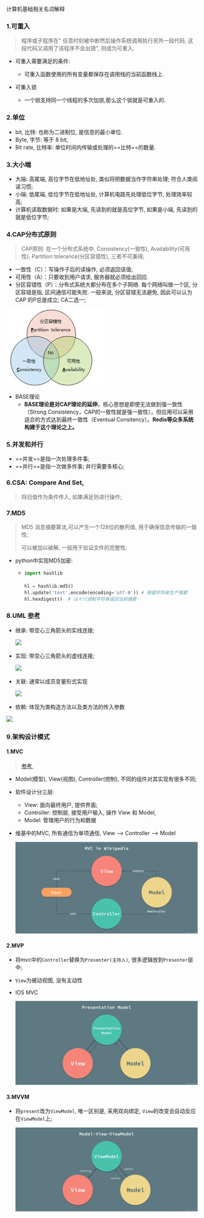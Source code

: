 计算机基础相关名词解释

### 1.可重入

> 程序或子程序在" 任意时刻被中断然后操作系统调用执行另外一段代码, 这段代码又调用了该程序不会出错", 则成为可重入. 

- 可重入需要满足的条件:
  - 可重入函数使用的所有变量都保存在调用栈的当前函数栈上.

- 可重入锁

  - 一个锁支持同一个线程的多次加锁,那么这个锁就是可重入的.

### 2.单位

- bit, 比特: 也称为二进制位, 是信息的最小单位.
- Byte, 字节: 等于 8 bit, 
- Bit rate, 比特率: 单位时间内传输或处理的==比特==的数量.

### 3.大小端

- 大端: 高尾端, 高位字节在低地址处, 类似将把数据当作字符串处理; 符合人类阅读习惯;
- 小端: 低尾端, 低位字节在低地址处, 计算机电路先处理低位字节, 处理效率较高;
- 计算机读取数据时: 如果是大端, 先读到的就是高位字节, 如果是小端, 先读到的就是低位字节;

### 4.CAP分布式原则

> CAP原则: 在一个分布式系统中, Consistency(一致性), Availability(可用性), Partition tolerance(分区容错性), 三者不可兼得;

- 一致性（C）：写操作子后的读操作, 必须返回该值;
- 可用性（A）：只要收到用户请求, 服务器就必须给出回应.
- 分区容错性（P）：分布式系统大都分布在多个子网络. 每个网络叫做一个区, 分区容错是指, 区间通信可能失败. 一般来说, 分区容错无法避免, 因此可以认为CAP 的P总是成立; CA二选一;

![cap原则](./image/CAP原则.jpg)

- BASE理论
  - **BASE理论是对CAP理论的延伸**，核心思想是即使无法做到强一致性（Strong Consistency，CAP的一致性就是强一致性），但应用可以采用适合的方式达到最终一致性（Eventual Consitency）。**Redis等众多系统构建于这个理论之上。**

### 5.并发和并行

- ==并发==是指一次处理多件事;
- ==并行==是指一次做多件事; 并行需要多核心;


### 6.CSA: Compare And Set,

>  将旧值作为条件传入, 如果满足则进行操作;

### 7.MD5

> MD5 消息摘要算法,可以产生一个128位的散列值, 用于确保信息传输的一致性;
>
> 可以被加以破解, 一般用于验证文件的完整性;

- python中实现MD5加密:

  - ```python
    import hashlib
    
    hl = hashlib.md5()
    hl.update('test'.encode(encoding='utf-8')) # 根据字符串生产摘要
    hl.hexdigest()  # 以十六进制字符串返回当前摘要
    ```

### 8.UML [参考](<https://design-patterns.readthedocs.io/zh_CN/latest/read_uml.html#>)

- 继承: 带空心三角箭头的实线连接;

  ![](https://design-patterns.readthedocs.io/zh_CN/latest/_images/uml_generalize.jpg)

- 实现: 带空心三角箭头的虚线连接;

  ![](https://design-patterns.readthedocs.io/zh_CN/latest/_images/uml_realize.jpg)

- 关联: 通常以成员变量形式实现

  ![](https://design-patterns.readthedocs.io/zh_CN/latest/_images/uml_association.jpg)

- 依赖: 体现为类构造方法以及类方法的传入参数

  

![](https://design-patterns.readthedocs.io/zh_CN/latest/_images/uml_dependency.jpg)

### 9.架构设计模式

#### 1.MVC

> [参考](<https://draveness.me/mvx>), 

- Model(模型), View(视图), Controller(控制), 不同的组件对其实现有很多不同;

- 软件设计分三层:

  - View: 面向最终用户, 提供界面;
  - Controller: 控制层, 接受用户输入, 操作 View 和 Model,
  - Model: 管理用户的行为和数据

- 维基中的MVC, 所有通信为单项通信, View --> Controller --> Model

  ![维基中的MVC](./image/mvc_1.jpg)

#### 2.MVP

- 将mvc中的`Controller`替换为`Presenter(主持人)`, 很多逻辑放到`Presenter`层中;
- `View`为被动视图, 没有主动性

- IOS MVC

  ![IOS MVC](./image/mvp.jpg)

#### 3.MVVM

- 将`present`改为`ViewModel`, 唯一区别是, 采用双向绑定, `View`的改变会自动反应在`ViewModel`上;

  ![mvvm](./image/mvvm.jpg)

